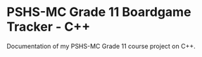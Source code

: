 # PSHS-MC Grade 11 Boardgame Tracker - C++

Documentation of my PSHS-MC Grade 11 course project on C++.
